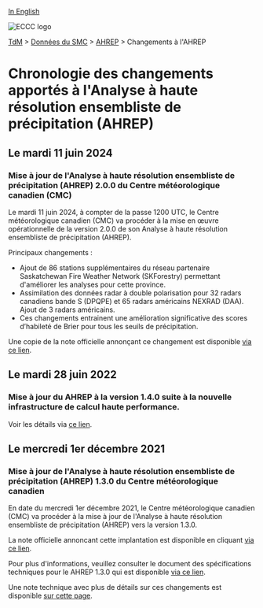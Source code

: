 [In English](changelog_hrepa_en.md)

![ECCC logo](../../img_eccc-logo.png)

[TdM](../../readme_fr.md) > [Données du SMC](../readme_fr.md) > [AHREP](readme_hrepa_fr.md) > Changements à l'AHREP

# Chronologie des changements apportés à l'Analyse à haute résolution ensembliste de précipitation (AHREP)

## Le mardi 11 juin 2024

### Mise à jour de l'Analyse à haute résolution ensembliste de précipitation (AHREP) 2.0.0 du Centre météorologique canadien (CMC)

Le mardi 11 juin 2024, à compter de la passe 1200 UTC, le Centre météorologique canadien (CMC) va procéder à la mise en œuvre opérationnelle de la version 2.0.0 de son Analyse à haute résolution ensembliste de précipitation (AHREP).

Principaux changements :

* Ajout de 86 stations supplémentaires du réseau partenaire Saskatchewan Fire Weather Network (SKForestry) permettant d'améliorer les analyses pour cette province.
* Assimilation des données radar à double polarisation pour 32 radars canadiens bande S (DPQPE) et 65 radars américains NEXRAD (DAA). Ajout de 3 radars américains.
* Ces changements entrainent une amélioration significative des scores d’habileté de Brier pour tous les seuils de précipitation.

Une copie de la note officielle annonçant ce changement est disponible [via ce lien](http://dd.meteo.gc.ca/doc/genots/2024/06/11/NOCN03_CWAO_262118___xxxxx).

## Le mardi 28 juin 2022

### Mise à jour du AHREP à la version 1.4.0 suite à la nouvelle infrastructure de calcul haute performance. 

Voir les détails via [ce lien](../changelog_multisystems_fr.md).

## Le mercredi 1er décembre 2021

### Mise à jour de l'Analyse à haute résolution ensembliste de précipitation (AHREP) 1.3.0 du Centre météorologique canadien

En date du mercredi 1er décembre 2021, le Centre météorologique canadien (CMC) va procéder à la mise à jour de l'Analyse à haute résolution ensembliste de précipitation (AHREP) vers la version 1.3.0.


La note officielle annoncant cette implantation est disponible en cliquant [via ce lien](https://dd.meteo.gc.ca/doc/genots/2021/11/26/NOCN03_CWAO_262118___50159).

Pour plus d'informations, veuillez consulter le document des spécifications techniques pour le AHREP 1.3.0 qui est disponible [via ce lien](https://collaboration.cmc.ec.gc.ca/cmc/CMOI/product_guide/docs/tech_specifications/tech_specifications_HREPA_1.3.0_f.pdf).

Une note technique avec plus de détails sur ces changements est disponible [sur cette page](https://collaboration.cmc.ec.gc.ca/cmc/CMOI/product_guide/docs/tech_notes/technote_capa_hrepa-130_f.pdf).



